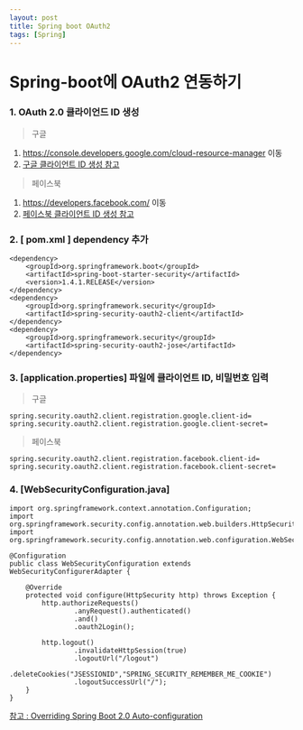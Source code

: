 ```yaml
---
layout: post
title: Spring boot OAuth2
tags: [Spring]
---
```

# Spring-boot에 OAuth2 연동하기

### 1. OAuth 2.0 클라이언드 ID 생성
> 구글
1. https://console.developers.google.com/cloud-resource-manager 이동
2. [구글 클라이언트 ID 생성 참고](https://m.blog.naver.com/PostView.nhn?blogId=p952973&logNo=221028003470&categoryNo=18&proxyReferer=&proxyReferer=https%3A%2F%2Fwww.google.co.kr%2F)
> 페이스북
1. https://developers.facebook.com/ 이동
2. [페이스북 클라이언트 ID 생성 참고](https://dreamyoungs.github.io/tip/facebook-login-connect)

### 2. [ pom.xml ] dependency 추가
```
<dependency>
    <groupId>org.springframework.boot</groupId>
    <artifactId>spring-boot-starter-security</artifactId>
    <version>1.4.1.RELEASE</version>
</dependency>
<dependency>
    <groupId>org.springframework.security</groupId>
    <artifactId>spring-security-oauth2-client</artifactId>
</dependency>
<dependency>
    <groupId>org.springframework.security</groupId>
    <artifactId>spring-security-oauth2-jose</artifactId>
</dependency>
```
### 3. [application.properties] 파일에 클라이언트 ID, 비밀번호 입력
> 구글
```
spring.security.oauth2.client.registration.google.client-id=
spring.security.oauth2.client.registration.google.client-secret=
```
> 페이스북
```
spring.security.oauth2.client.registration.facebook.client-id=
spring.security.oauth2.client.registration.facebook.client-secret=
```
### 4. [WebSecurityConfiguration.java]
```
import org.springframework.context.annotation.Configuration;
import org.springframework.security.config.annotation.web.builders.HttpSecurity;
import org.springframework.security.config.annotation.web.configuration.WebSecurityConfigurerAdapter;

@Configuration
public class WebSecurityConfiguration extends WebSecurityConfigurerAdapter {

    @Override
    protected void configure(HttpSecurity http) throws Exception {
        http.authorizeRequests()
                .anyRequest().authenticated()
                .and()
                .oauth2Login();

        http.logout()
                .invalidateHttpSession(true)
                .logoutUrl("/logout")
                .deleteCookies("JSESSIONID","SPRING_SECURITY_REMEMBER_ME_COOKIE")
                .logoutSuccessUrl("/");
    }
}
```
[참고 : Overriding Spring Boot 2.0 Auto-configuration](https://docs.spring.io/spring-security/site/docs/current/reference/html/jc.html)

